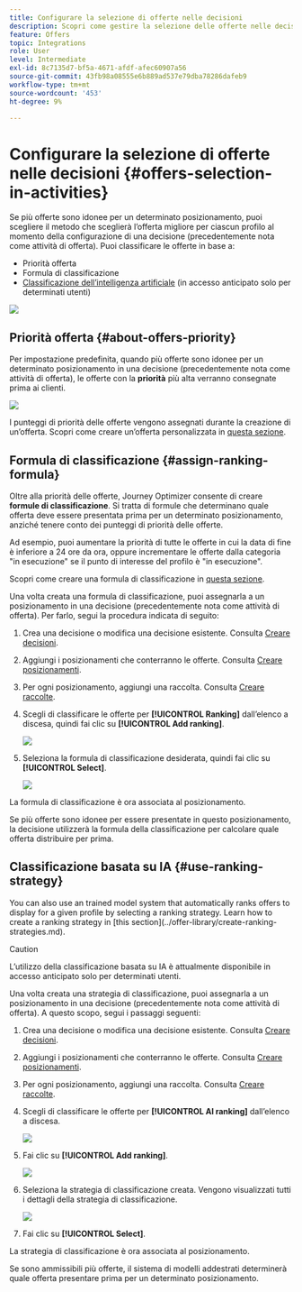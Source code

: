 ```yaml
---
title: Configurare la selezione di offerte nelle decisioni
description: Scopri come gestire la selezione delle offerte nelle decisioni.
feature: Offers
topic: Integrations
role: User
level: Intermediate
exl-id: 8c7135d7-bf5a-4671-afdf-afec60907a56
source-git-commit: 43fb98a08555e6b889ad537e79dba78286dafeb9
workflow-type: tm+mt
source-wordcount: '453'
ht-degree: 9%

---
```


# Configurare la selezione di offerte nelle decisioni {#offers-selection-in-activities}

Se più offerte sono idonee per un determinato posizionamento, puoi scegliere il metodo che sceglierà l’offerta migliore per ciascun profilo al momento della configurazione di una decisione (precedentemente nota come attività di offerta). Puoi classificare le offerte in base a:
* Priorità offerta
* Formula di classificazione
* [Classificazione dell’intelligenza artificiale](#use-ranking-strategy)  (in accesso anticipato solo per determinati utenti)

![](../../assets/offer-rank-by.png)

## Priorità offerta {#about-offers-priority}

Per impostazione predefinita, quando più offerte sono idonee per un determinato posizionamento in una decisione (precedentemente nota come attività di offerta), le offerte con la **priorità** più alta verranno consegnate prima ai clienti.

![](../../assets/offer-priority.png)

I punteggi di priorità delle offerte vengono assegnati durante la creazione di un’offerta. Scopri come creare un’offerta personalizzata in [questa sezione](../offer-library/creating-personalized-offers.md).

## Formula di classificazione {#assign-ranking-formula}

Oltre alla priorità delle offerte, Journey Optimizer consente di creare **formule di classificazione**. Si tratta di formule che determinano quale offerta deve essere presentata prima per un determinato posizionamento, anziché tenere conto dei punteggi di priorità delle offerte.

Ad esempio, puoi aumentare la priorità di tutte le offerte in cui la data di fine è inferiore a 24 ore da ora, oppure incrementare le offerte dalla categoria &quot;in esecuzione&quot; se il punto di interesse del profilo è &quot;in esecuzione&quot;.

Scopri come creare una formula di classificazione in [questa sezione](../offer-library/create-ranking-formulas.md).

Una volta creata una formula di classificazione, puoi assegnarla a un posizionamento in una decisione (precedentemente nota come attività di offerta). Per farlo, segui la procedura indicata di seguito:

1. Crea una decisione o modifica una decisione esistente. Consulta [Creare decisioni](../offer-activities/create-offer-activities.md).

1. Aggiungi i posizionamenti che conterranno le offerte. Consulta [Creare posizionamenti](../offer-library/creating-placements.md).

1. Per ogni posizionamento, aggiungi una raccolta. Consulta [Creare raccolte](../offer-library/creating-collections.md).

1. Scegli di classificare le offerte per **[!UICONTROL Ranking]** dall’elenco a discesa, quindi fai clic su **[!UICONTROL Add ranking]**.

   ![](../../assets/offer-activity-ranking.png)

1. Seleziona la formula di classificazione desiderata, quindi fai clic su **[!UICONTROL Select]**.

   ![](../../assets/ranking-selection.png)

La formula di classificazione è ora associata al posizionamento.

Se più offerte sono idonee per essere presentate in questo posizionamento, la decisione utilizzerà la formula della classificazione per calcolare quale offerta distribuire per prima.

## Classificazione basata su IA {#use-ranking-strategy}

<!--If you are an [Adobe Experience Platform](https://experienceleague.adobe.com/docs/experience-platform/landing/home.html){target="_blank"} user leveraging the **Offer Decisioning** application service,-->You can also use an trained model system that automatically ranks offers to display for a given profile by selecting a ranking strategy. Learn how to create a ranking strategy in [this section](../offer-library/create-ranking-strategies.md).

>[!CAUTION]
>
>L’utilizzo della classificazione basata su IA è attualmente disponibile in accesso anticipato solo per determinati utenti.

Una volta creata una strategia di classificazione, puoi assegnarla a un posizionamento in una decisione (precedentemente nota come attività di offerta). A questo scopo, segui i passaggi seguenti:

1. Crea una decisione o modifica una decisione esistente. Consulta [Creare decisioni](../offer-activities/create-offer-activities.md).

1. Aggiungi i posizionamenti che conterranno le offerte. Consulta [Creare posizionamenti](../offer-library/creating-placements.md).

1. Per ogni posizionamento, aggiungi una raccolta. Consulta [Creare raccolte](../offer-library/creating-collections.md).

1. Scegli di classificare le offerte per **[!UICONTROL AI ranking]** dall’elenco a discesa.

   ![](../../assets/ranking-selection-ai-ranking.png)

1. Fai clic su **[!UICONTROL Add ranking]**.

   ![](../../assets/ranking-selection-ai-ranking-add.png)

1. Seleziona la strategia di classificazione creata. Vengono visualizzati tutti i dettagli della strategia di classificazione.

   ![](../../assets/ranking-selection-ai-ranking-selected.png)

1. Fai clic su **[!UICONTROL Select]**.

La strategia di classificazione è ora associata al posizionamento.

Se sono ammissibili più offerte, il sistema di modelli addestrati determinerà quale offerta presentare prima per un determinato posizionamento.

<!--Result? Describe the impact for the user, i.e. what's the effect of selecting this ranking strategy for this collection/placement.-->

<!--Click **[!UICONTROL Next]** to confirm and save your decision.-->
